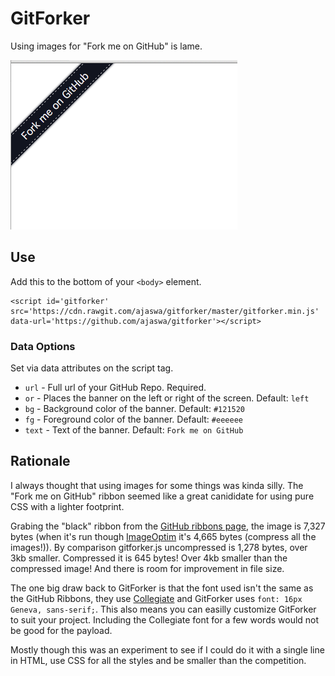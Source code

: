 # GitForker

Using images for "Fork me on GitHub" is lame.

![image](gitforker.png)


## Use
Add this to the bottom of your `<body>` element.

    <script id='gitforker' src='https://cdn.rawgit.com/ajaswa/gitforker/master/gitforker.min.js' data-url='https://github.com/ajaswa/gitforker'></script>

### Data Options
Set via data attributes on the script tag.

  - `url` -
    Full url of your GitHub Repo.
    Required.
  - `or` -
    Places the banner on the left or right of the screen.
    Default: `left`
  - `bg` -
    Background color of the banner.
    Default: `#121520`
  - `fg` -
    Foreground color of the banner.
    Default: `#eeeeee`
  - `text` -
    Text of the banner.
    Default: `Fork me on GitHub`


## Rationale

I always thought that using images for some things was kinda silly. The "Fork me on GitHub" ribbon seemed like a great canididate for using pure CSS with a lighter footprint.

Grabing the "black" ribbon from the [GitHub ribbons page](https://github.com/blog/273-github-ribbons), the image is 7,327 bytes (when it's run though [ImageOptim](https://imageoptim.com/) it's 4,665 bytes (compress all the images!)). By comparison gitforker.js uncompressed is 1,278 bytes, over 3kb smaller. Compressed it is 645 bytes! Over 4kb smaller than the compressed image! And there is room for improvement in file size.

The one big draw back to GitForker is that the font used isn't the same as the GitHub Ribbons, they use [Collegiate](http://www.fontriver.com/font/collegiate/) and GitForker uses `font: 16px Geneva, sans-serif;`. This also means you can easilly customize GitForker to suit your project. Including the Collegiate font for a few words would not be good for the payload.

Mostly though this was an experiment to see if I could do it with a single line in HTML, use CSS for all the styles and be smaller than the competition.
